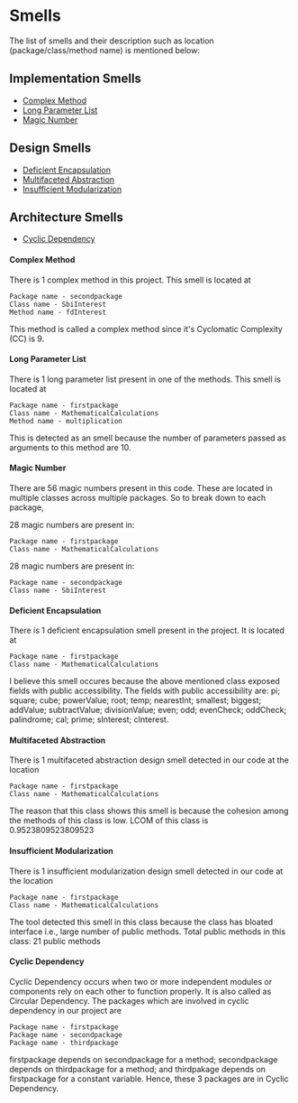 # Smells
The list of smells and their description such as location (package/class/method name) is mentioned below:


## Implementation Smells
* [Complex Method](#complex-method)
* [Long Parameter List](#long-parameter-list)
* [Magic Number](#magic-number)


## Design Smells
* [Deficient Encapsulation](#deficient-encapsulation)
* [Multifaceted Abstraction](#multifaceted-abstraction)
* [Insufficient Modularization](#insufficient-modularization)


## Architecture Smells
* [Cyclic Dependency](#cyclic-dependency)


#### Complex Method
There is 1 complex method in this project. This smell is located at 
```
Package name - secondpackage
Class name - SbiInterest
Method name - fdInterest
```
This method is called a complex method since it's Cyclomatic Complexity (CC) is 9.


#### Long Parameter List
There is 1 long parameter list present in one of the methods. This smell is located at
```
Package name - firstpackage
Class name - MathematicalCalculations
Method name - multiplication
```
This is detected as an smell because the number of parameters passed as arguments to this method are 10.


#### Magic Number
There are 56 magic numbers present in this code. These are located in multiple classes across multiple packages. So to break down to each package,

28 magic numbers are present in:
```
Package name - firstpackage
Class name - MathematicalCalculations
```
28 magic numbers are present in:
```
Package name - secondpackage
Class name - SbiInterest
```


#### Deficient Encapsulation
There is 1 deficient encapsulation smell present in the project. It is located at
```
Package name - firstpackage
Class name - MathematicalCalculations
```
I believe this smell occures because the above mentioned class exposed fields with public accessibility. The fields with public accessibility are: pi; square; cube; powerValue; root; temp; nearestInt; smallest; biggest; addValue; subtractValue; divisionValue; even; odd; evenCheck; oddCheck; palindrome; cal; prime; sInterest; cInterest.


#### Multifaceted Abstraction
There is 1 multifaceted abstraction design smell detected in our code at the location
```
Package name - firstpackage
Class name - MathematicalCalculations
```
The reason that this class shows this smell is because the cohesion among the methods of this class is low. LCOM of this class is 0.9523809523809523


#### Insufficient Modularization
There is 1 insufficient modularization design smell detected in our code at the location
```
Package name - firstpackage
Class name - MathematicalCalculations
```
The tool detected this smell in this class because the class has bloated interface i.e., large number of public methods. Total public methods in this class: 21 public methods


#### Cyclic Dependency
Cyclic Dependency occurs when two or more independent modules or components rely on each other to function properly. It is also called as Circular Dependency. The packages which are involved in cyclic dependency in our project are
```
Package name - firstpackage
Package name - secondpackage
Package name - thirdpackage
```
firstpackage depends on secondpackage for a method; secondpackage depends on thirdpackage for a method; and thirdpakage depends on firstpackage for a constant variable. Hence, these 3 packages are in Cyclic Dependency.
